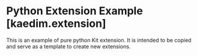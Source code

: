 # Python Extension Example [kaedim.extension]

This is an example of pure python Kit extension. It is intended to be copied and serve as a template to create new extensions.

